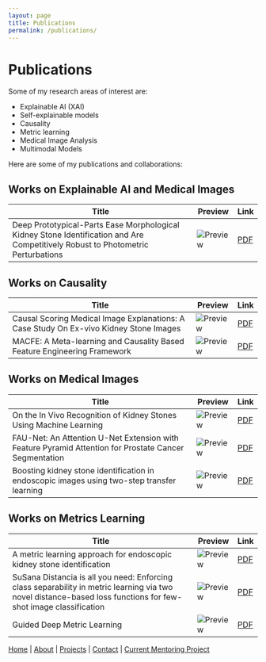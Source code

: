```yaml
---
layout: page
title: Publications
permalink: /publications/
---
```


# Publications
Some of my research areas of interest are:
- Explainable AI (XAI)
- Self-explainable models
- Causality 
- Metric learning
- Medical Image Analysis
- Multimodal Models

Here are some of my publications and collaborations:

## Works on Explainable AI and Medical Images

| Title                                                                                         | Preview                                                               | Link                                                                                                         |
|-----------------------------------------------------------------------------------------------|----------------------------------------------------------------------|--------------------------------------------------------------------------------------------------------------|
| Deep Prototypical-Parts Ease Morphological Kidney Stone Identification and Are Competitively Robust to Photometric Perturbations | ![Preview](https://example.com/preview1.png)                          | <a href="https://openaccess.thecvf.com/content/CVPR2023W/LatinX/papers/Flores-Araiza_Deep_Prototypical-Parts_Ease_Morphological_Kidney_Stone_Identification_and_Are_Competitively_CVPRW_2023_paper.pdf" target="_blank">PDF</a> |

## Works on Causality

| Title                                                                                         | Preview                                                               | Link                                                                                                         |
|-----------------------------------------------------------------------------------------------|----------------------------------------------------------------------|--------------------------------------------------------------------------------------------------------------|
| Causal Scoring Medical Image Explanations: A Case Study On Ex-vivo Kidney Stone Images        | ![Preview](https://example.com/preview2.png)                          | <a href="https://arxiv.org/pdf/2309.01921.pdf" target="_blank">PDF</a>                                                                  |
| MACFE: A Meta-learning and Causality Based Feature Engineering Framework                      | ![Preview](https://example.com/preview3.png)                          | <a href="https://arxiv.org/pdf/2207.04010.pdf" target="_blank">PDF</a>                                                                  |

## Works on Medical Images

| Title                                                                                         | Preview                                                               | Link                                                                                                         |
|-----------------------------------------------------------------------------------------------|----------------------------------------------------------------------|--------------------------------------------------------------------------------------------------------------|
| On the In Vivo Recognition of Kidney Stones Using Machine Learning                            | ![Preview](https://example.com/preview4.png)                          | <a href="https://ieeexplore.ieee.org/stamp/stamp.jsp?arnumber=10384337" target="_blank">PDF</a>                                         |
| FAU-Net: An Attention U-Net Extension with Feature Pyramid Attention for Prostate Cancer Segmentation | ![Preview](https://example.com/preview5.png)                          | <a href="https://arxiv.org/pdf/2309.01322.pdf" target="_blank">PDF</a>                                                                  |
| Boosting kidney stone identification in endoscopic images using two-step transfer learning    | ![Preview](https://example.com/preview6.png)                          | <a href="https://arxiv.org/pdf/2210.13654.pdf" target="_blank">PDF</a>                                                                  |

## Works on Metrics Learning

| Title                                                                                         | Preview                                                               | Link                                                                                                         |
|-----------------------------------------------------------------------------------------------|----------------------------------------------------------------------|--------------------------------------------------------------------------------------------------------------|
| A metric learning approach for endoscopic kidney stone identification                         | ![Preview](https://example.com/preview7.png)                          | <a href="https://arxiv.org/pdf/2307.07046.pdf" target="_blank">PDF</a>                                                                  |
| SuSana Distancia is all you need: Enforcing class separability in metric learning via two novel distance-based loss functions for few-shot image classification | ![Preview](https://example.com/preview8.png)                          | <a href="https://arxiv.org/pdf/2305.09062v3.pdf" target="_blank">PDF</a>                                                                |
| Guided Deep Metric Learning                                                                    | ![Preview](https://example.com/preview9.png)                          | <a href="https://openaccess.thecvf.com/content/CVPR2022W/LXCV/papers/Gonzalez-Zapata_Guided_Deep_Metric_Learning_CVPRW_2022_paper.pdf" target="_blank">PDF</a> |

[Home](/) | [About](/about) | [Projects](/projects) | [Contact](/contact) | [Current Mentoring Project](/current_mentoring_project) 
